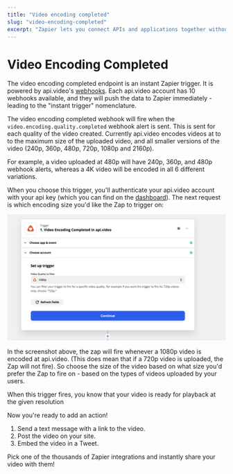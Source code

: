 ```yaml
---
title: "Video encoding completed"
slug: "video-encoding-completed"
excerpt: "Zapier lets you connect APIs and applications together without coding. The video encoding completed Zapier trigger fires when a video finishes encoding for each quality of video created."
---
```


Video Encoding Completed
========================

The video encoding completed endpoint is an instant Zapier trigger. It is powered by api.video's [webhooks](/reference/api/Webhooks#list-all-webhooks). Each api.video account has 10 webhooks available, and they will push the data to Zapier immediately - leading to the "instant trigger" nomenclature.

The video encoding completed webhook will fire when the `video.encoding.quality.completed` webhook alert is sent. This is sent for each quality of the video created. Currently api.video encodes videos at to to the maximum size of the uploaded video, and all smaller versions of the video (240p, 360p, 480p, 720p, 1080p and 2160p).

For example, a video uploaded at 480p will have 240p, 360p, and 480p webhook alerts, whereas a 4K video will be encoded in all 6 different variations.

When you choose this trigger, you'll authenticate your api.video account with your api key (which you can find on the [dashboard](https://my.api.video)). The next request is which encoding size you'd like the Zap to trigger on:

![](/_assets/Zapier_3.png)

In the screenshot above, the zap will fire whenever a 1080p video is encoded at api.video. (This does mean that if a 720p video is uploaded, the Zap will not fire). So choose the size of the video based on what size you'd prefer the Zap to fire on - based on the types of videos uploaded by your users.

When this trigger fires, you know that your video is ready for playback at the given resolution

Now you're ready to add an action!

1. Send a text message with a link to the video.
2. Post the video on your site.
3. Embed the video in a Tweet.

Pick one of the thousands of Zapier integrations and instantly share your video with them!
